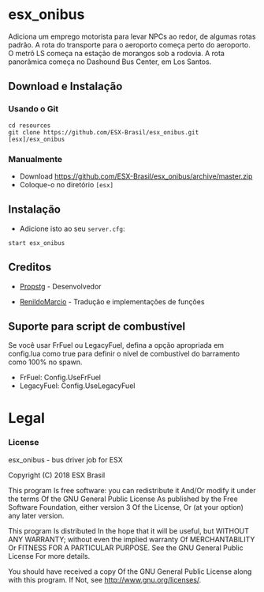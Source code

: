 # esx_onibus
Adiciona um emprego motorista para levar NPCs ao redor, de algumas rotas padrão.
A rota do transporte para o aeroporto começa perto do aeroporto.
O metrô LS começa na estação de morangos sob a rodovia.
A rota panorâmica começa no Dashound Bus Center, em Los Santos.

## Download e Instalação

### Usando o Git
```
cd resources
git clone https://github.com/ESX-Brasil/esx_onibus.git [esx]/esx_onibus
```

### Manualmente
- Download https://github.com/ESX-Brasil/esx_onibus/archive/master.zip
- Coloque-o no diretório `[esx]`

## Instalação
- Adicione isto ao seu `server.cfg`:

```
start esx_onibus
```

## Creditos

- [Propstg](https://github.com/propstg) - Desenvolvedor

- [RenildoMarcio](https://github.com/psycodeliccircus) - Tradução e implementações de funções

## Suporte para script de combustível
Se você usar FrFuel ou LegacyFuel, defina a opção apropriada em config.lua como true para definir o nível de combustível do barramento como 100% no spawn.
- FrFuel: Config.UseFrFuel
- LegacyFuel: Config.UseLegacyFuel

# Legal
### License
esx_onibus - bus driver job for ESX

Copyright (C) 2018 ESX Brasil

This program Is free software: you can redistribute it And/Or modify it under the terms Of the GNU General Public License As published by the Free Software Foundation, either version 3 Of the License, Or (at your option) any later version.

This program Is distributed In the hope that it will be useful, but WITHOUT ANY WARRANTY; without even the implied warranty Of MERCHANTABILITY Or FITNESS FOR A PARTICULAR PURPOSE. See the GNU General Public License For more details.

You should have received a copy Of the GNU General Public License along with this program. If Not, see http://www.gnu.org/licenses/.
